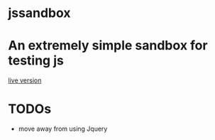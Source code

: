 jssandbox
=========


# An extremely simple sandbox for testing js


[live version](url)



# TODOs
- move away from using Jquery
